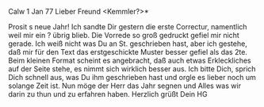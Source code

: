  Calw 1 Jan 77
Lieber Freund <Kemmler?>*

Prosit s neue Jahr! Ich sandte Dir gestern die erste Correctur, namentlich weil mir ein ? übrig blieb. Die Vorrede so groß gedruckt gefiel mir nicht gerade. Ich weiß nicht was Du an St. geschrieben hast, aber ich gestehe, daß mir für den Text das erstgeschickte Muster besser gefiel als das 2te. Beim kleinen Format scheint es angebracht, daß auch etwas Erkleckliches auf der Seite stehe, es nimmt sich wirklich besser aus. Ich bitte Dich, sprich Dich schnell aus, was Du ihm geschrieben hast und orgle es lieber noch um solange Zeit ist. Nun möge der Herr das Jahr segnen und Alles was wir darin zu thun und zu erfahren haben. Herzlich grüßt
 Dein HG
